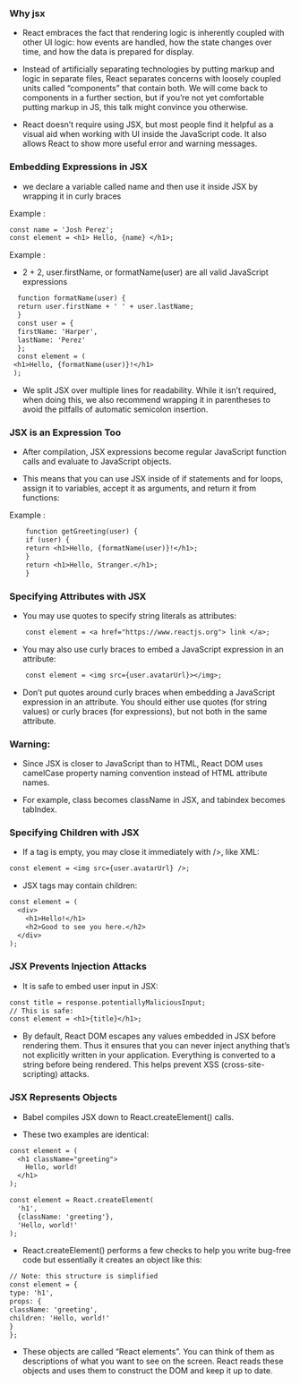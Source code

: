 ### Why jsx

- React embraces the fact that rendering logic is inherently coupled with other UI logic: how events are handled, how the state changes over time, and how the data is prepared for display.

- Instead of artificially separating technologies by putting markup and logic in separate files, React separates concerns with loosely coupled units called “components” that contain both. We will come back to components in a further section, but if you’re not yet comfortable putting markup in JS, this talk might convince you otherwise.

- React doesn’t require using JSX, but most people find it helpful as a visual aid when working with UI inside the JavaScript code. It also allows React to show more useful error and warning messages.

### Embedding Expressions in JSX

- we declare a variable called name and then use it inside JSX by wrapping it in curly braces

Example :<br/>

```diff
const name = 'Josh Perez';
const element = <h1> Hello, {name} </h1>;
```

Example :<br/>

- 2 + 2, user.firstName, or formatName(user) are all valid JavaScript expressions<br/>

```diff
  function formatName(user) {
  return user.firstName + ' ' + user.lastName;
  }
  const user = {
  firstName: 'Harper',
  lastName: 'Perez'
  };
  const element = (
 <h1>Hello, {formatName(user)}!</h1>
 );
```

- We split JSX over multiple lines for readability. While it isn’t required, when doing this, we also recommend wrapping it in parentheses to avoid the pitfalls of automatic semicolon insertion.

### JSX is an Expression Too

- After compilation, JSX expressions become regular JavaScript function calls and evaluate to JavaScript objects.

- This means that you can use JSX inside of if statements and for loops, assign it to variables, accept it as arguments, and return it from functions:

Example : <br/>

```diff
    function getGreeting(user) {
    if (user) {
    return <h1>Hello, {formatName(user)}!</h1>;
    }
    return <h1>Hello, Stranger.</h1>;
    }
```

### Specifying Attributes with JSX

- You may use quotes to specify string literals as attributes:

```diff
    const element = <a href="https://www.reactjs.org"> link </a>;
```

- You may also use curly braces to embed a JavaScript expression in an attribute:

```diff
    const element = <img src={user.avatarUrl}></img>;

```

- Don’t put quotes around curly braces when embedding a JavaScript expression in an attribute. You should either use quotes (for string values) or curly braces (for expressions), but not both in the same attribute.

### Warning:

- Since JSX is closer to JavaScript than to HTML, React DOM uses camelCase property naming convention instead of HTML attribute names.

- For example, class becomes className in JSX, and tabindex becomes tabIndex.

### Specifying Children with JSX

- If a tag is empty, you may close it immediately with />, like XML:

```diff
const element = <img src={user.avatarUrl} />;
```

- JSX tags may contain children:

```diff
const element = (
  <div>
    <h1>Hello!</h1>
    <h2>Good to see you here.</h2>
  </div>
);
```

### JSX Prevents Injection Attacks

- It is safe to embed user input in JSX:

```diff
const title = response.potentiallyMaliciousInput;
// This is safe:
const element = <h1>{title}</h1>;
```

- By default, React DOM escapes any values embedded in JSX before rendering them. Thus it ensures that you can never inject anything that’s not explicitly written in your application. Everything is converted to a string before being rendered. This helps prevent XSS (cross-site-scripting) attacks.

### JSX Represents Objects

- Babel compiles JSX down to React.createElement() calls.

- These two examples are identical:

```diff
const element = (
  <h1 className="greeting">
    Hello, world!
  </h1>
);
```

```diff
const element = React.createElement(
  'h1',
  {className: 'greeting'},
  'Hello, world!'
);
```

- React.createElement() performs a few checks to help you write bug-free code but essentially it creates an object like this:

```diff
// Note: this structure is simplified
const element = {
type: 'h1',
props: {
className: 'greeting',
children: 'Hello, world!'
}
};
```

- These objects are called “React elements”. You can think of them as descriptions of what you want to see on the screen. React reads these objects and uses them to construct the DOM and keep it up to date.
